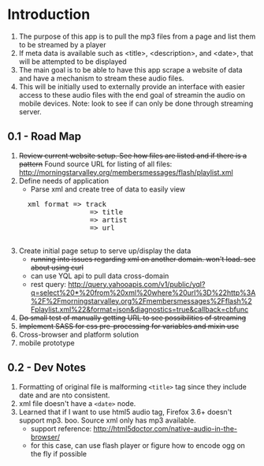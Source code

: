 # Introduction

1. The purpose of this app is to pull the mp3 files from a page and list them to be streamed by a player
2. If meta data is available such as \<title\>, \<description\>, and \<date\>, that will be attempted to be displayed
3. The main goal is to be able to have this app scrape a website of data and have a mechanism to stream these audio files.
4. This will be initially used to externally provide an interface with easier access to these audio files with the end goal of streamin the audio on mobile devices. Note: look to see if can only be done through streaming server.

0.1 - Road Map
---

1. ~~Review current website setup. See how files are listed and if there is a pattern~~
	Found source URL for listing of all files: http://morningstarvalley.org/membersmessages/flash/playlist.xml
2. Define needs of application
	- Parse xml and create tree of data to easily view
	<pre>
	 xml format => track
					=> title
					=> artist
					=> url
	</pre>
3. Create initial page setup to serve up/display the data
	- ~~running into issues regarding xml on another domain. won't load. see about using curl~~
	- can use YQL api to pull data cross-domain
	- rest query: http://query.yahooapis.com/v1/public/yql?q=select%20*%20from%20xml%20where%20url%3D%22http%3A%2F%2Fmorningstarvalley.org%2Fmembersmessages%2Fflash%2Fplaylist.xml%22&format=json&diagnostics=true&callback=cbfunc
4. ~~Do small test of manually getting URL to see possibilities of streaming~~
5. ~~Implement SASS for css pre-processing for variables and mixin use~~
6. Cross-browser and platform solution
7. mobile prototype

0.2 - Dev Notes
---

1. Formatting of original file is malforming <code>\<title\></code> tag since they include date and are nto consistent.
2. xml file doesn't have a <code>\<date\></code> node.
3. Learned that if I want to use html5 audio tag, Firefox 3.6+ doesn't support mp3. boo. Source xml only has mp3 available.
	- support reference: http://html5doctor.com/native-audio-in-the-browser/
	- for this case, can use flash player or figure how to encode ogg on the fly if possible
